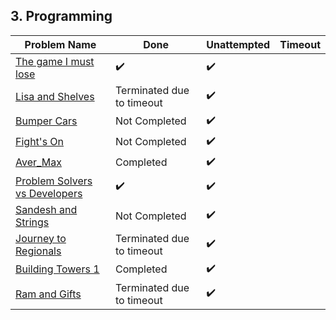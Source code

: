 ## 3. Programming

**Problem Name**|**Done**|**Unattempted**|**Timeout**
----------------|--------|---------------|-----------
[The game I must lose]()|:heavy_check_mark:|:heavy_check_mark:
[Lisa and Shelves]()|Terminated due to timeout|:heavy_check_mark:
[Bumper Cars]()|Not Completed|:heavy_check_mark:
[Fight's On]()|Not Completed|:heavy_check_mark:
[Aver_Max]()|Completed|:heavy_check_mark:
[Problem Solvers vs Developers]()|:heavy_check_mark:|:heavy_check_mark:
[Sandesh and Strings]()|Not Completed|:heavy_check_mark:
[Journey to Regionals]()|Terminated due to timeout|:heavy_check_mark:
[Building Towers 1]()|Completed|:heavy_check_mark:
[Ram and Gifts]()|Terminated due to timeout|:heavy_check_mark:

